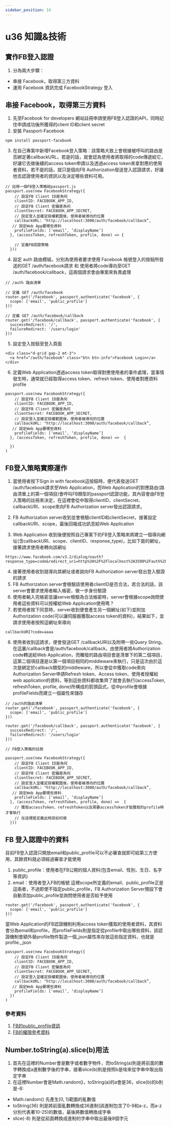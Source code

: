 ```yaml
---
sidebar_position: 14
---
```


# u36 知識&技術


## 實作FB登入認證
1. 分為兩大步驟：
  - 串接 Facebook，取得第三方資料
  - 運用 Facebook 資訊完成 FacebookStrategy 登入

## 串接 Facebook，取得第三方資料
1. 先至Facebook for developers 網站註冊申請使用FB登入認證的API，同時記住申請成功後所獲得的client ID和client secret
2. 安裝 Passport-Facebook
```
npm install passport-facebook
```
3. 在自己專案中新增Facebook登入策略：該策略大致上會根據被呼叫的路由是否綁定著callbackURL，若是的話，就會認為使用者將取得的code傳遞給它，好讓它去做後續的access token申請以及透過access token來拿對應的使用者資料，若不是的話，就只是個向FB Authorization發送登入認證請求，好讓他去認證使用者的資訊以及決定哪些資料可用。
```
// 註冊一個FB登入策略給passport.js
passport.use(new FacebookStrategy({
    // 設定FB Client ID是為何
    clientID: FACEBOOK_APP_ID,
    // 設定FB Client 密鑰是為何
    clientSecret: FACEBOOK_APP_SECRET,
    // 設定登入並確定授權範圍後，使用者被導向的位置
    callbackURL: "http://localhost:3000/auth/facebook/callback”,
   // 設定Web App要哪些資料
    profileFields: ['email’, ‘displayName’]
  }, (accessToken, refreshToken, profile, done) => {
	  
    // 定義FB認證策略
  }))
```
4. 設定 auth 路由模組，分別為使用者要求使用 Facebook 帳號登入的按鈕所發送的GET /auth/facebook請求 和 使用者將code導向至GET /auth/facebook/callback，這兩個請求會由專案來負責處理
```
// /auth 路由清單

// 定義 GET /auth/facebook
router.get('/facebook', passport.authenticate('facebook', {
  scope: ['email', 'public_profile']
}))

// 定義 GET /auth/facebook/callback
router.get('/facebook/callback', passport.authenticate('facebook', {
  successRedirect: '/',
  failureRedirect: '/users/login'
}))
```

5. 設定登入按鈕至登入頁面
```
<div class="d-grid gap-2 mt-3">
  <a href="/auth/facebook" class="btn btn-info">Facebook Login</a>
</div>
```

6. 定義Web Application透過access token取得對應使用者的事件處理，當事情發生時，通常就已經取得access token、refresh token、使用者對應資料profile

```
passport.use(new FacebookStrategy({
    // 設定FB Client ID是為何
    clientID: FACEBOOK_APP_ID,
    // 設定FB Client 密鑰是為何
    clientSecret: FACEBOOK_APP_SECRET,
    // 設定登入並確定授權範圍後，使用者被導向的位置
    callbackURL: "http://localhost:3000/auth/facebook/callback”,
   // 設定Web App要哪些資料
    profileFields: ['email’, ‘displayName’]
  }, (accessToken, refreshToken, profile, done) =>  {

  })
)
```



## FB登入策略實際運作

1. 當使用者按下Sign in with facebook這按鈕時，便代表發送GET /auth/facebook請求至Web Application，而Web Application的對應路由(路由清單上的第一個項目)會呼叫FB類型的passport認證功能，其內容會由FB登入策略的註冊來決定，在這裡會從中取得clientID、clientSecret、callbackURI、scope來向FB Authorization server發出認證請求。

2. FB Authorization server收到並會檢驗clientID和clientSecret，接著設定callbackURI、scope，最後回報成功訊息給Web Application
3. Web Application 收到後便按照自己專案下的FB登入策略來將建立一個導向網址(含callbackURI、scope、clientID、response_type)，比如下面的網址，接著請求使用者轉向該網址
```
https://www.facebook.com/v3.2/dialog/oauth?response_type=code&redirect_uri=http%3A%2F%2Flocalhost%3A3500%2Fauth%2Ffacebook%2Fcallback&scope=email&client_id=xxxxxxxxx
```
4. 接著使用者收到就導向其網址或者說向FB Authorization server發出登入驗證的請求
5. FB Authorization server會檢驗該使用者clientID是否合法，若合法的話，該server會要求使用者輸入帳密，做一步身份驗證
6. 使用者輸入完帳密並讓server檢驗為合法帳密時，server會根據scope詢問使用者這些資料可以授權給Web Application使用嗎？
7. 若使用者按下同意時，server收到便會產生另一個網址(如下)並附加Authorization code(可以讓伺服器獲取access token的資料)，結果如下，並請求使用者按照這網址來導向
```
callbackURI?code=aaaa
```
8. 使用者收到這請求，便會發送GET /callbackURI以及附帶一些Query String，在這裏/callback會是/auth/facebook/callback，由使用者將Authorization code轉送給Web Application，而觸發的路由項目會是清單下的第二個項目，這第二個項目還是以第一個項目相同的middleware來執行，只是這次由於這次是綁定於callback類型的middleware，所以會從中獲取code來向Authorization Server申請Refresh token、Access token、使用者授權給web application的資料，等到這些資料都收集齊了就會去執行(accessToken, refreshToken, profile, done)所構成的箭頭函式，從中profile會根據profileFields而建立一個屬性來儲存
```
// /auth的路由清單
router.get('/facebook', passport.authenticate('facebook', {
  scope: ['email', 'public_profile']
}))

router.get('/facebook/callback', passport.authenticate('facebook', {
  successRedirect: '/',
  failureRedirect: '/users/login'
}))
```

```
// FB登入策略的註冊

passport.use(new FacebookStrategy({
    // 設定FB Client ID是為何
    clientID: FACEBOOK_APP_ID,
    // 設定FB Client 密鑰是為何
    clientSecret: FACEBOOK_APP_SECRET,
    // 設定登入並確定授權範圍後，使用者被導向的位置
    callbackURL: "http://localhost:3000/auth/facebook/callback”,
   // 設定Web App要哪些資料
    profileFields: ['email’, ‘displayName’]
  }, (accessToken, refreshToken, profile, done) =>  {
    // 獲取accessToken、refreshToken以及需要accessToken才能獲取的profile時才會執行
    // 在這裡是定義此時該如何做
  }))
```


## FB 登入認證中的資料
目前FB登入認證只開放email和public_profile可以不必審查就即可給第三方使用，其餘資料就必須經過審查才能使用
1. public_profile：使用者在FB公開的個人資料(包含email、性別、生日、名字等資訊)
2. email：使用者登入FB的帳號
這裡scope所定義的email、public_profile正是這兩者，不過即使不指定public_profile，FB Authorization Server預設下會自動添加public_profile並詢問使用者是否給予使用
```
router.get('/facebook', passport.authenticate('facebook', {
  scope: ['email', 'public_profile']
}))
```

當Web Application的FB認證機制利用access token獲取的使用者資料，其資料會分為email和profile，而profileFields則是指定從profile中取出哪些資料，該認證機制會額外替profile物件製造一個_json屬性來存放這些指定資料，也就是profile._json
```
passport.use(new FacebookStrategy({
    // 設定FB Client ID是為何
    clientID: FACEBOOK_APP_ID,
    // 設定FB Client 密鑰是為何
    clientSecret: FACEBOOK_APP_SECRET,
    // 設定登入並確定授權範圍後，使用者被導向的位置
    callbackURL: "http://localhost:3000/auth/facebook/callback”,
   // 設定Web App要哪些資料
    profileFields: ['email’, ‘displayName’]
  })
)
```

### 參考資料
1. [FB的public_profile資訊](https://developers.facebook.com/docs/graph-api/reference/user/#default-public-profile-fields)
2. [FB的權限參考資料](https://developers.facebook.com/docs/permissions/reference/#p)



## Number.toString(a).slice(b)用法
1. 首先在這裡的Number會是數字或者數字物件，而toString(a)則是將前面的數字轉換成a進制數字後的字串，接著slice(b)則是按照b是啥來從字串中取出指定字串
2. 在這裡Number會是Math.random()，toString(a)的a會是36，slice(b)的b則是-8:
  - Math.random() 先產生\[0, 1)範圍的亂數值
  - toString(36) 則是將前面亂數轉換成36進制(該進制包含了0-9和a-z，而a-z分別代表著10-25)的數值，最後將數值轉換成字串
  - slice(-8) 則是從前面轉換成進制的字串中取出最後8個字元